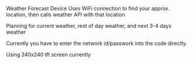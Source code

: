 Weather Forecast Device
Uses WiFi connection to find your approx. location, then calls weather API with that location

Planning for current weather, rest of day weather, and next 3-4 days weather

Currently you have to enter the network id/passwork into the code directly. 

Using 240x240 tft screen currently

